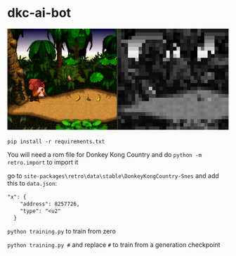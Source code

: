 # dkc-ai-bot

![training](dktraining.PNG)

`pip install -r requirements.txt`

You will need a rom file for Donkey Kong Country and do `python -m retro.import` to import it

go to `site-packages\retro\data\stable\DonkeyKongCountry-Snes` and add this to `data.json`:
```
"x": {
    "address": 8257726,
    "type": "<u2"
  }
```
 

`python training.py` to train from zero 

`python training.py #` and replace `#` to train from a generation checkpoint
